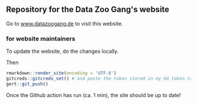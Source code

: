 ## Repository for the Data Zoo Gang's website

Go to www.datazoogang.de to visit this website.

### for website maintainers

To update the website, do the changes locally.

Then

```r
rmarkdown::render_site(encoding = 'UTF-8')
gitcreds::gitcreds_set() # and paste the token stored in my_GH_token.txt
gert::git_push()
```

Once the Github action has run (ca. 1 min), the site should be up to date!
